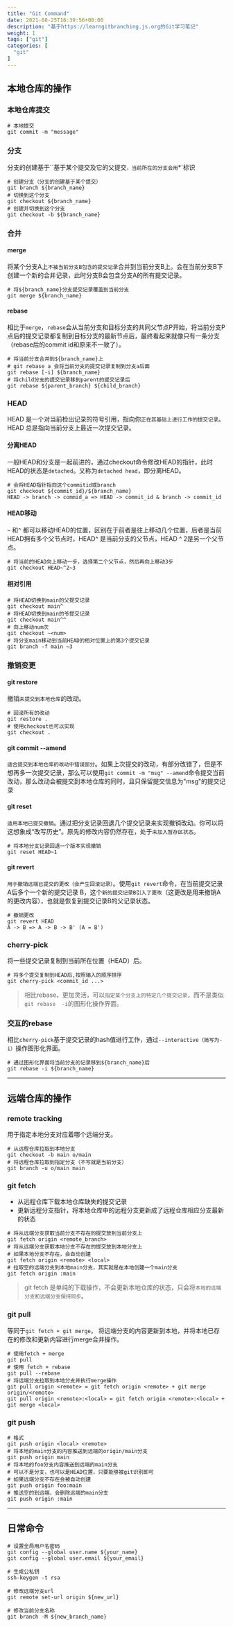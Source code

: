 ```yaml
---
title: "Git Command"
date: 2021-08-25T16:39:56+08:00
description: "基于https://learngitbranching.js.org的Git学习笔记"
weight: 1
tags: ["git"]
categories: [
  "git"
]
---
```


## 本地仓库的操作

### 本地仓库提交

```shell
# 本地提交
git commit -m "message"
```

### 分支

分支的创建基于``基于某个提交及它的父提交`，当前所在的分支会用`*`标识

```shell
# 创建分支（分支的创建基于某个提交）
git branch ${branch_name}
# 切换到这个分支
git checkout ${branch_name}
# 创建并切换到这个分支
git checkout -b ${branch_name}
```

### 合并

#### merge

将某个分支A上`不被当前分支B包含的提交记录`合并到当前分支B上。会在当前分支B下创建一个新的合并记录，此时分支B会包含分支A的所有提交记录。

```shell
# 将${branch_name}分支提交记录覆盖到当前分支
git merge ${branch_name}
```

#### rebase

相比于`merge`，`rebase`会从当前分支和目标分支的共同父节点P开始，将当前分支P点后的提交记录都复制到目标分支的最新节点后，最终看起来就像只有一条分支（rebase后的commit id和原来不一致了）。

```shell
# 将当前分支合并到${branch_name}上
# git rebase a 会将当前分支的提交记录复制到分支a后面
git rebase [-i] ${branch_name}
# 将child分支的提交记录移到parent的提交记录后
git rebase ${parent_branch} ${child_branch}
```

### HEAD

HEAD 是一个对当前检出记录的符号引用，指向你`正在其基础上进行工作的提交记录`。HEAD 总是指向当前分支上最近一次提交记录。

#### 分离HEAD

一般HEAD和分支是一起前进的，通过checkout命令修改HEAD的指针，此时HEAD的状态是`detached`。又称为`detached head`，即分离HEAD。

```shell
# 会将HEAD指针指向这个commitid或branch
git checkout ${commit_id}/${branch_name}
HEAD -> branch -> commid_a => HEAD -> commit_id & branch -> commit_id
```

#### HEAD移动

`~` 和`^` 都可以移动HEAD的位置，区别在于前者是往上移动几个位置，后者是当前HEAD拥有多个父节点时，HEAD^ 是当前分支的父节点，HEAD ^ 2是另一个父节点。

```shell
# 将当前的HEAD向上移动一步，选择第二个父节点，然后再向上移动3步
git checkout HEAD~^2~3
```

#### 相对引用

```shell
# 将HEAD切换到main的父提交记录
git checkout main^
# 将HEAD切换到main的爷提交记录
git checkout main^^
# 向上移动num次
git checkout ~<num>
# 将分支main移动到当前HEAD的相对位置上的第3个提交记录 
git branch -f main ~3
```

### 撤销变更

#### git restore

撤销`未提交到本地仓库`的改动。

```shell
# 回滚所有的改动
git restore .
# 使用checkout也可以实现
git checkout .
```

#### git commit --amend

`适合提交到本地仓库的改动中错误部分`。如果上次提交的改动，有部分改错了，但是不想再多一次提交记录，那么可以使用`git commit -m "msg" --amend`命令提交当前改动，那么改动会被提交到本地仓库的同时，且只保留提交信息为"msg"的提交记录

#### git reset

`适用本地已提交撤销`。通过把分支记录回退几个提交记录来实现撤销改动。你可以将这想象成“改写历史”。原先的修改内容仍然存在，处于`未加入暂存区状态`。

```shell
# 将本地分支记录回退一个版本实现撤销
git reset HEAD~1
```

#### git revert

`用于撤销远端已提交的更改（会产生回滚记录）`。使用`git revert`命令，在当前提交记录A后多个一个新的提交记录 B，这个`新的提交记录B引入了更改`（这更改是用来撤销A的更改内容），也就是恢复到提交记录B的父记录状态。

```shell
# 撤销更改
git revert HEAD
A -> B => A -> B -> B' (A = B')
```

### cherry-pick

将一些提交记录复制到当前所在位置（HEAD）后。

```shell
# 将多个提交复制到HEAD后,按照输入的顺序排序
git cherry-pick <commit_id ...>
```

> 相比rebase，更加灵活，可以`指定某个分支上的特定几个提交记录`，而不是类似`git rebase  -i`的图形化操作界面。

### 交互的rebase

相比`cherry-pick`基于提交记录的hash值进行工作，通过`--interactive（简写为-i）`操作图形化界面。

```shell
# 通过图形化界面将当前分支的记录移到${branch_name}后
git rebase -i ${branch_name}
```

---

## 远端仓库的操作

### remote tracking

用于指定本地分支对应着哪个远端分支。

```shell
# 从远程仓库拉取到本地分支
git checkout -b main o/main
# 将远程仓库拉取到指定分支（不写就是当前分支）
git branch -u o/main main
```

### git fetch

- 从远程仓库下载本地仓库缺失的提交记录
- 更新远程分支指针，将本地仓库中的远程分支更新成了远程仓库相应分支最新的状态

```shell
# 将从远端分支获取当前分支不存在的提交放到当前分支上
git fetch origin <remote_branch>
# 将从远端分支获取本地分支不存在的提交放到本地分支上
# 如果本地分支不存在，会自动创建
git fetch origin <remote> <local>
# 拉取空的远端分支到本地main分支，其实就是在本地创建一个main分支
git fetch origin :main
```

> git fetch 是单纯的下载操作，不会更新本地仓库的状态，只会将`本地的远端分支和远端分支保持同步`。

### git pull

等同于`git fetch + git merge`， 将远端分支的内容更新到本地，并将本地已存在的修改和更新内容进行merge合并操作。

```shell
# 使用fetch + merge
git pull
# 使用 fetch + rebase
git pull --rebase
# 将远端分支拉取到本地分支并执行merge操作
git pull origin <remote> = git fetch origin <remote> + git merge origin/<remote>
git pull origin <remote>:<local> = git fetch origin <remote>:<local> + git merge <local>
```

### git push

```shell
# 格式
git push origin <local> <remote>
# 将本地的main分支的内容推送到远端的origin/main分支
git push origin main
# 将本地的foo分支内容推送到远端的main分支
# 可以不是分支，也可以是HEAD位置，只要能够被git识别即可
# 如果远端分支不存在会被自动创建
git push origin foo:main
# 推送空的到远端，会删除远端的main分支
git push origin :main
```

---

## 日常命令

```shell
# 设置全局用户名密码
git config --global user.name ${your_name}
git config --global user.email ${your_email}

# 生成公私钥
ssh-keygen -t rsa

# 修改远端分支url
git remote set-url origin ${new_url}

# 修改当前分支名称
git branch -M ${new_branch_name}
```
